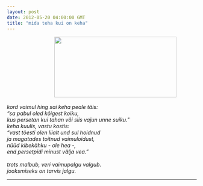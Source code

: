 ```yaml
---
layout: post
date: 2012-05-20 04:00:00 GMT
title: "mida teha kui on keha"
---
```

<div class="post">&#13;
<p>                                <img height="161" src="http://media.tumblr.com/tumblr_m4fvh7BAc01qjcjk2.jpg" width="324" /></p>&#13;
<p><em>kord vaimul hing sai keha peale täis: <br />“sa pabul oled kõigest koiku, <br />kus persetan kui tahan või siis vajun unne suiku."<br />keha kuulis, vastu kostis:<br />“vast tõesti olen liialt und sul hoidnud<br />ja magatades toitnud vaimuloidust,<br />nüüd kibekähku - ole hea -, <br />end persetpidi minust välja vea.”<br /><br />trots malbub, veri vaimupalgu valgub.<br />jooksmiseks on tarvis jalgu.</em></p>&#13;
<hr /></div> 